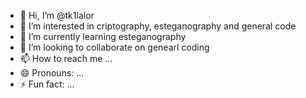 - 👋 Hi, I’m @tk1lalor
- 👀 I’m interested in criptography, esteganography and general code
- 🌱 I’m currently learning esteganography
- 💞️ I’m looking to collaborate on genearl coding
- 📫 How to reach me ...
- 😄 Pronouns: ...
- ⚡ Fun fact: ...

<!---
tk1lalor/tk1lalor is a ✨ special ✨ repository because its `README.md` (this file) appears on your GitHub profile.
You can click the Preview link to take a look at your changes.
--->
